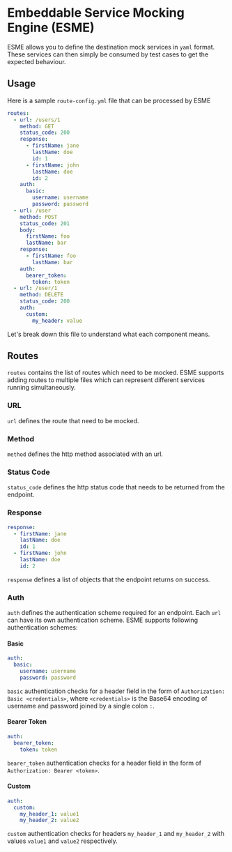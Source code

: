 # Embeddable Service Mocking Engine (ESME)
ESME allows you to define the destination mock services in `yaml` format. These 
services can then simply be consumed by test cases to get the expected behaviour. 
## Usage
Here is a sample `route-config.yml` file that can be processed by ESME
```yaml
routes:
  - url: /users/1
    method: GET
    status_code: 200
    response:
      - firstName: jane
        lastName: doe
        id: 1
      - firstName: john
        lastName: doe
        id: 2
    auth:
      basic:
        username: username
        password: password
  - url: /user
    method: POST
    status_code: 201
    body:
      firstName: foo
      lastName: bar
    response:
      - firstName: foo
        lastName: bar
    auth:
      bearer_token:
        token: token
  - url: /user/1
    method: DELETE
    status_code: 200
    auth:
      custom:
        my_header: value
```
Let's break down this file to understand what each component means.
## Routes
`routes` contains the list of routes which need to be mocked. ESME supports adding 
routes to multiple files which can represent different services running 
simultaneously.
### URL
`url` defines the route that need to be mocked.
### Method
`method` defines the http method associated with an url.
### Status Code
`status_code` defines the http status code that needs to be returned from the 
endpoint.
### Response
```yaml
response:
  - firstName: jane
    lastName: doe
    id: 1
  - firstName: john
    lastName: doe
    id: 2
```
`response` defines a list of objects that the endpoint returns on success.
### Auth
`auth` defines the authentication scheme required for an endpoint. Each `url` can
have its own authentication scheme. ESME supports following authentication schemes:
#### Basic
```yaml
auth:
  basic:
    username: username
    password: password
```
`basic` authentication checks for a header field in the form of 
`Authorization: Basic <credentials>`, where `<credentials>` is the Base64 
encoding of username and password joined by a single colon `:`.
#### Bearer Token
```yaml
auth:
  bearer_token:
    token: token
```
`bearer_token` authentication checks for a header field in the form of 
`Authorization: Bearer <token>`.
#### Custom
```yaml
auth:
  custom:
    my_header_1: value1
    my_header_2: value2
```
`custom` authentication checks for headers `my_header_1` and `my_header_2` 
with values `value1` and `value2` respectively.